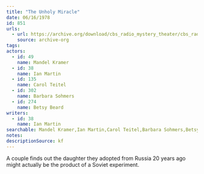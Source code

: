 ```yaml
---
title: "The Unholy Miracle"
date: 06/16/1978
id: 851
urls: 
  - url: https://archive.org/download/cbs_radio_mystery_theater/cbs_radio_mystery_theater-0851-0900.zip/cbs_radio_mystery_theater-0851-0900%2Fcbsrmt_0851_the_unholy_miracle.mp3
    source: archive-org
tags: 
actors:  
  - id: 49
    name: Mandel Kramer  
  - id: 38
    name: Ian Martin  
  - id: 135
    name: Carol Teitel  
  - id: 302
    name: Barbara Sohmers  
  - id: 274
    name: Betsy Beard
writers:  
  - id: 38
    name: Ian Martin
searchable: Mandel Kramer,Ian Martin,Carol Teitel,Barbara Sohmers,Betsy Beard Ian Martin
notes: 
descriptionSource: kf
---
```

A couple finds out the daughter they adopted from Russia 20 years ago might actually be the product of a Soviet experiment.